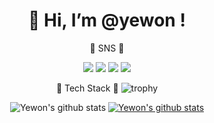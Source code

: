 <div align=center><h1>👋 Hi, I’m @yewon ! </h1></div>
<div align=center>

🖤 SNS 🖤  
<!-- 뱃지 -->
<a href="https://blog.naver.com/tbwmwjstk" target="_blank"><img src="https://img.shields.io/badge/Blog-03C75A?style=flat-square&logo=Naver&logoColor=white"/></a>
<a href="https://blog.naver.com/tbwmwjstk" target="_blank"><img src="https://img.shields.io/badge/Blog-03C75A?style=flat-square&logo=Naver&logoColor=white"/></a>
<a href="https://blog.naver.com/tbwmwjstk" target="_blank"><img src="https://img.shields.io/badge/Blog-03C75A?style=flat-square&logo=Naver&logoColor=white"/></a>
<a href="https://blog.naver.com/tbwmwjstk" target="_blank"><img src="https://img.shields.io/badge/Blog-03C75A?style=flat-square&logo=Naver&logoColor=white"/></a>

🖤 Tech Stack 🖤 
![trophy](https://github-profile-trophy.vercel.app/?username=yewon717)  
<!-- status -->
![Yewon's github stats](https://github-readme-stats.vercel.app/api?username=yewon717&show_icons=true&theme=dracula)
[![Yewon's github stats](https://github-readme-stats.vercel.app/api/top-langs/?username=yewon717&show_icons=true&hide_border=true&title_color=004386&icon_color=004386&layout=compact)](https://github.com/yewon717)
  
  </div>
